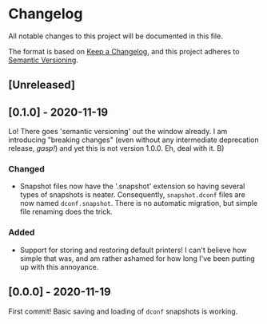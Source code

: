 # Changelog
All notable changes to this project will be documented in this file.

The format is based on [Keep a Changelog](https://keepachangelog.com/en/1.0.0/),
and this project adheres to [Semantic Versioning](https://semver.org/spec/v2.0.0.html).

## [Unreleased]

<!--- 
Types of change
Added      for new features
Changed    for changes in existing functionality
Deprecated for soon-to-be removed features
Removed    for now removed features
Fixed      for any bug fixes
Security   in case of vulnerabilities

Semantic versioning
Given a version number MAJOR.MINOR.PATCH increment the:
- MAJOR version when you make incompatible API changes
- MINOR version when you add functionality in a backwards compatible manner
- PATCH version when you make backwards compatible bug fixes
Additional labels for pre-release and build metadata are available as extensions to the MAJOR.MINOR.PATCH format
--->

## [0.1.0] - 2020-11-19

Lo! There goes 'semantic versioning' out the window already. I am introducing "breaking changes" (even without any intermediate deprecation release, _gasp!_) and yet this is not version 1.0.0. Eh, deal with it. B)

### Changed
- Snapshot files now have the '.snapshot' extension so having several types of snapshots is neater. Consequently, `snapshot.dconf` files are now named `dconf.snapshot`. There is no automatic migration, but simple file renaming does the trick.

### Added
- Support for storing and restoring default printers! I can't believe how simple that was, and am rather ashamed for how long I've been putting up with this annoyance.

## [0.0.0] - 2020-11-19

First commit! Basic saving and loading of `dconf` snapshots is working.
